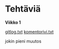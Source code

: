 # Tehtäviä

**Viikko 1**

[gitlog.txt](https://github.com/ItsTuukka/ot-harjoitusty-/blob/master/laskarit/gitlog.txt)
[komentorivi.txt](https://github.com/ItsTuukka/ot-harjoitusty-/blob/master/laskarit/komentorivi.txt)

jokin pieni muutos
